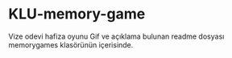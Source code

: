 # KLU-memory-game
Vize odevi hafiza oyunu
Gif ve açıklama bulunan readme dosyası memorygames klasörünün içerisinde.
